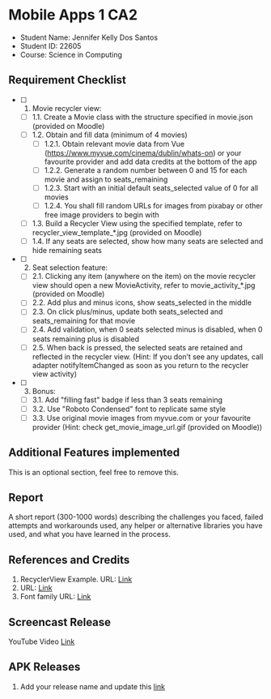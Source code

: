 # Mobile Apps 1 CA2

- Student Name: Jennifer Kelly Dos Santos
- Student ID: 22605
- Course: Science in Computing

## Requirement Checklist

- [ ] 1. Movie recycler view:
  - [ ] 1.1. Create a Movie class with the structure specified in movie.json (provided on Moodle)
  - [ ] 1.2. Obtain and fill data (minimum of 4 movies)
    - [ ] 1.2.1. Obtain relevant movie data from Vue (https://www.myvue.com/cinema/dublin/whats-on) or your favourite provider and add data credits at the bottom of the app
    - [ ] 1.2.2. Generate a random number between 0 and 15 for each movie and assign to seats_remaining
    - [ ] 1.2.3. Start with an initial default seats_selected value of 0 for all movies
    - [ ] 1.2.4. You shall fill random URLs for images from pixabay or other free image providers to begin with
  - [ ] 1.3. Build a Recycler View using the specified template, refer to recycler_view_template_*.jpg (provided on Moodle)
  - [ ] 1.4. If any seats are selected, show how many seats are selected and hide remaining seats
- [ ] 2. Seat selection feature:
  - [ ] 2.1. Clicking any item (anywhere on the item) on the movie recycler view should open a new MovieActivity, refer to movie_activity_*.jpg (provided on Moodle)
  - [ ] 2.2. Add plus and minus icons, show seats_selected in the middle
  - [ ] 2.3. On click plus/minus, update both seats_selected and seats_remaining for that movie
  - [ ] 2.4. Add validation, when 0 seats selected minus is disabled, when 0 seats remaining plus is disabled
  - [ ] 2.5. When back is pressed, the selected seats are retained and reflected in the recycler view. (Hint: If you don’t see any updates, call adapter notifyItemChanged as soon as you return to the recycler view activity)
- [ ] 3. Bonus:
  - [ ] 3.1. Add "filling fast" badge if less than 3 seats remaining
  - [ ] 3.2. Use "Roboto Condensed" font to replicate same style
  - [ ] 3.3. Use original movie images from myvue.com or your favourite provider (Hint: check get_movie_image_url.gif (provided on Moodle))

## Additional Features implemented

This is an optional section, feel free to remove this.

## Report

A short report (300-1000 words) describing the challenges you faced, failed attempts and workarounds used, any helper or alternative libraries you have used, and what you have learned in the process. 

## References and Credits

1. RecyclerView Example. URL: [Link](https://stackoverflow.com/questions/38167839/recyclerview-vs-viewpager)
2.  URL: [Link](https://example.org)
3. Font family URL: [Link](https://stackoverflow.com/questions/12128331/how-to-change-fontfamily-of-textview-in-android)

## Screencast Release
YouTube Video [Link](https://youtu.be/yIhPZ_bA1dg)

## APK Releases

1. Add your release name and update this [link](https://github.com/jenniferksantos/MobileAppCA2/tags)